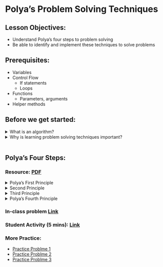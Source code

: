 # Polya’s Problem Solving Techniques

## Lesson Objectives:
- Understand Polya’s four steps to problem solving
- Be able to identify and implement these techniques to solve problems

## Prerequisites:

- Variables
- Control Flow
    - If statements
    - Loops
- Functions
    - Parameters, arguments
- Helper methods

## Before we get started:

<details>
    <summary>What is an algorithm?</summary> <br />

Simple definition: Procedure used for solving a problem.

Format of a programming algorithm: <br />

``` js

// Problem Description: Please create an algorithm that takes in two numbers and returns the sum.

// This is our algorithm:
function sum(input1, input2){
    // This is where you return an output from your algorithm
    return input1 + input2;
}

// This is the invoking of our algorithm:
let output = sum(5, 7);

```
</details>

<details>
    <summary>Why is learning problem solving techniques important?</summary> <br />
    
- Your mind can go blank when put on the spot to solve a problem. An exmaple would be during an interview. This will give you an instinctual fallback under pressure.

- Some difficult problems can be intimidating and you wouldn't even know where to start. This is great starting point for any problem.

</details>

<br />

## Polya’s Four Steps:

### Resource: [PDF](https://math.berkeley.edu/~gmelvin/polya.pdf)

<details>
    <summary>Polya’s First Principle</summary>
    Understand the problem
</details>
<details>
    <summary>Second Principle</summary>
    Devise a plan
</details>
<details>
    <summary>Third Principle</summary>
    Carry out the plan
</details>
<details>
    <summary>Polya’s Fourth Principle</summary>
    Look back
</details>

### In-class problem [Link](https://www.codewars.com/kata/57eadb7ecd143f4c9c0000a3)

### Student Activity (5 mins): [Link](https://www.codewars.com/kata/5715eaedb436cf5606000381)

### More Practice: 
- [Practice Problme 1](https://www.codewars.com/kata/554b4ac871d6813a03000035)
- [Practice Problme 2](https://www.codewars.com/kata/53e30ec0116393fe1a00060b)
- [Practice Problme 3](https://www.codewars.com/kata/558fc85d8fd1938afb000014)